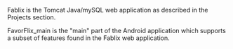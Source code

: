 Fablix is the Tomcat Java/mySQL web application as described in the Projects section.

FavorFlix_main is the "main" part of the Android application which supports a subset of features found in the Fablix web application.
